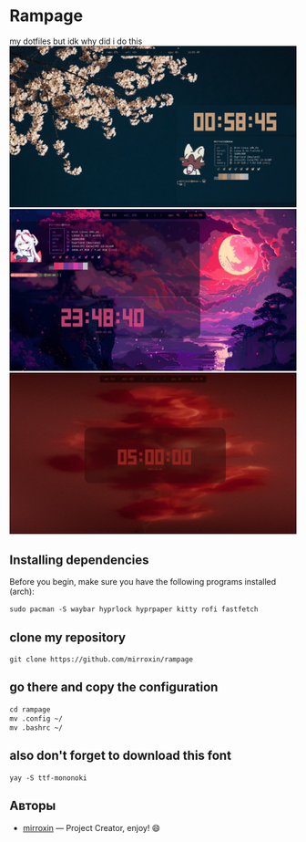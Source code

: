 # Rampage
my dotfiles but idk why did i do this
![ffff](examples/mywork.png)
![ffff](examples/mywork2.png)
![ffff](examples/mywork3.png)
## Installing dependencies
Before you begin, make sure you have the following programs installed (arch):
```
sudo pacman -S waybar hyprlock hyprpaper kitty rofi fastfetch 
```
## clone my repository
```
git clone https://github.com/mirroxin/rampage 
```
## go there and copy the configuration
```
cd rampage
mv .config ~/
mv .bashrc ~/
```
## also don't forget to download this font
```
yay -S ttf-mononoki 
```
## Авторы
- [mirroxin](https://github.com/mirroxin) — Project Creator,
enjoy! :smile:

